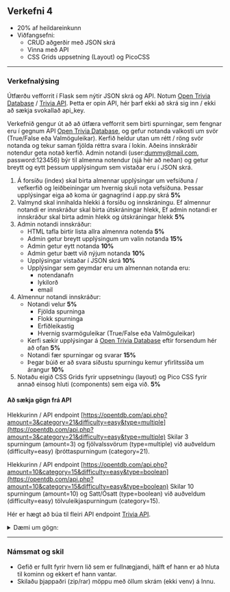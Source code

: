 ## Verkefni 4  
- 20% af heildareinkunn
- Viðfangsefni:
  - CRUD aðgerðir með JSON skrá
  - Vinna með API
  - CSS Grids uppsetning (Layout) og PicoCSS 

---

### Verkefnalýsing
 
Útfærðu vefforrit í Flask sem nýtir JSON skrá og API. Notum [Open Trivia Database](https://opentdb.com) / [Trivia API](https://opentdb.com/api_config.php).  Þetta er opin API, hér þarf ekki að skrá sig inn / ekki að sækja svokallað api_key.

Verkefnið gengur út að að útfæra vefforrit sem birti spurningar, sem fengnar eru í gegnum API [Open Trivia Database](https://opentdb.com), og gefur notanda valkosti um svör (True/False eða Valmöguleikar).  Kerfið heldur utan um rétt / röng svör notanda og tekur saman fjölda réttra svara í lokin.  Aðeins innskráðir notendur geta notað kerfið.  Admin notandi (user:dummy@mail.com, password:123456) býr til almenna notendur (sjá hér að neðan) og getur breytt og eytt þessum upplýsingum sem vistaðar eru í JSON skrá.

1. Á forsíðu (index) skal birta almennar upplýsingar um vefsíðuna / vefkerfið og leiðbeiningar um hvernig skuli nota vefsíðuna.  Þessar upplýsingar eiga að koma úr gagnagrind í app.py skrá **5%**
1. Valmynd skal innihalda hlekki á forsíðu og innskráningu.  Ef almennur notandi er innskráður skal birta útskráningar hlekk, Ef admin notandi er innskráður skal birta admin hlekk og útskráningar hlekk **5%**
1. Admin notandi innskráður:
    - HTML tafla birtir lista allra almennra notenda **5%**
    - Admin getur breytt upplýsingum um valin notanda **15%**
    - Admin getur eytt notanda **10%**
    - Admin getur bætt við nýjum notanda **10%**
    - Upplýsingar vistaðar í JSON skrá **10%**
    - Upplýsingar sem geymdar eru um almennan notanda eru:
      - notendanafn
      - lykilorð
      - email
1. Almennur notandi innskráður:
    - Notandi velur **5%**
      - Fjölda spurninga
      - Flokk spurninga
      - Erfiðleikastig
      - Hvernig svarmöguleikar (True/False eða Valmöguleikar)
    - Kerfi sækir upplýsingar á [Open Trivia Database](https://opentdb.com) eftir forsendum hér að ofan  **5%**
    - Notandi fær spurningar og svarar **15%**
    - Þegar búið er að svara síðustu spurningu kemur yfirlitssíða um árangur **10%**
1. Notaðu eigið CSS Grids fyrir uppsetningu (layout) og Pico CSS fyrir annað einsog hluti (components) sem eiga við. **5%**


#### Að sækja gögn frá API
Hlekkurinn / API endpoint [https://opentdb.com/api.php?amount=3&category=21&difficulty=easy&type=multiple](https://opentdb.com/api.php?amount=3&category=21&difficulty=easy&type=multiple) Skilar 3 spurningum (amount=3) og fjölvalssvörum (type=multiple) við auðveldum (difficulty=easy) íþróttaspurningum (category=21).

Hlekkurinn / API endpoint [https://opentdb.com/api.php?amount=10&category=15&difficulty=easy&type=boolean](https://opentdb.com/api.php?amount=10&category=15&difficulty=easy&type=boolean) Skilar 10 spurningum (amount=10) og Satt/Ósatt (type=boolean) við auðveldum (difficulty=easy) tölvuleikjaspurningum (category=15).

Hér er hægt að búa til fleiri API endpoint [Trivia API](https://opentdb.com/api_config.php).

<details>
<summary>Dæmi um gögn:</summary>
<br>
  
```python

{
  "response_code": 0,
  "results": [
    {
      "type": "multiple",
      "difficulty": "easy",
      "category": "Sports",
      "question": "Who won the UEFA Champions League in 2017?",
      "correct_answer": "Real Madrid C.F.",
      "incorrect_answers": [
        "Atletico Madrid",
        "AS Monaco FC",
        "Juventus F.C."
      ]
    },
    {
      "type": "multiple",
      "difficulty": "easy",
      "category": "Sports",
      "question": "What team did England beat to win in the 1966 World Cup final?",
      "correct_answer": "West Germany",
      "incorrect_answers": [
        "Soviet Union",
        "Portugal",
        "Brazil"
      ]
    },
    {
      "type": "multiple",
      "difficulty": "easy",
      "category": "Sports",
      "question": "Which country hosted the 2020 Summer Olympics?",
      "correct_answer": "Japan",
      "incorrect_answers": [
        "China",
        "Australia",
        "Germany"
      ]
    }
  ]
}
```

</details>

---

### Námsmat og skil  
- Gefið er fullt fyrir hvern lið sem er fullnægjandi, hálft ef hann er að hluta til kominn og ekkert ef hann vantar.
- Skilaðu þjappaðri (zip/rar) möppu með öllum skrám (ekki venv) á Innu.
